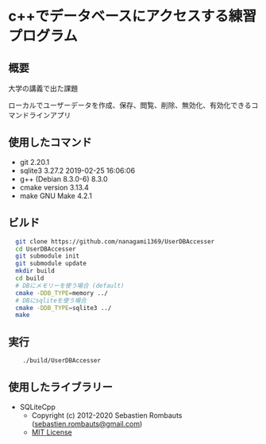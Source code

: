 # c++でデータベースにアクセスする練習プログラム

## 概要

大学の講義で出た課題

ローカルでユーザーデータを作成、保存、閲覧、削除、無効化、有効化できるコマンドラインアプリ

## 使用したコマンド

* git 2.20.1
* sqlite3 3.27.2 2019-02-25 16:06:06
* g++ (Debian 8.3.0-6) 8.3.0
* cmake version 3.13.4
* make GNU Make 4.2.1

## ビルド

```bash
  git clone https://github.com/nanagami1369/UserDBAccesser
  cd UserDBAccesser
  git submodule init
  git submodule update
  mkdir build
  cd build
  # DBにメモリーを使う場合 (default)
  cmake -DDB_TYPE=memory ../
  # DBにsqliteを使う場合
  cmake -DDB_TYPE=sqlite3 ../
  make
```

## 実行

```bash
    ./build/UserDBAccesser
```

## 使用したライブラリー

* SQLiteCpp
  * Copyright (c) 2012-2020 Sebastien Rombauts (sebastien.rombauts@gmail.com)
  * [MIT License](https://github.com/SRombauts/SQLiteCpp/blob/master/LICENSE.txt)
